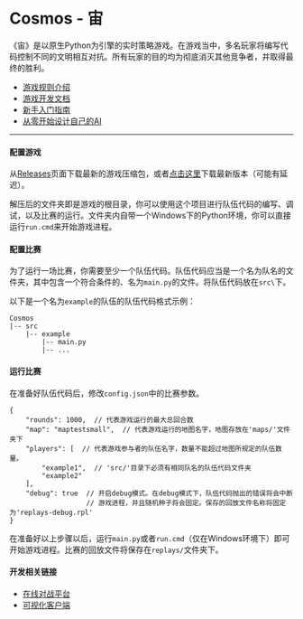 # Cosmos - 宙

《宙》是以原生Python为引擎的实时策略游戏。在游戏当中，多名玩家将编写代码控制不同的文明相互对抗。所有玩家的目的均为彻底消灭其他竞争者，并取得最终的胜利。


- [游戏规则介绍](https://docs.misaka17032.com/)
- [游戏开发文档](https://docs.misaka17032.com/documents/)
- [新手入门指南](https://docs.misaka17032.com/brief.html)
- [从零开始设计自己的AI](https://docs.misaka17032.com/tutorial.html)

-----

#### 配置游戏

从[Releases](https://github.com/NGMAAAYO/Cosmos/releases/latest/)页面下载最新的游戏压缩包，或者[点击这里](https://github.com/NGMAAAYO/Cosmos/releases/download/v1.0.4/Cosmos.zip)下载最新版本（可能有延迟）。

解压后的文件夹即是游戏的根目录，你可以使用这个项目进行队伍代码的编写、调试，以及比赛的运行。文件夹内自带一个Windows下的Python环境，你可以直接运行`run.cmd`来开始游戏进程。

#### 配置比赛

为了运行一场比赛，你需要至少一个队伍代码。队伍代码应当是一个名为队名的文件夹，其中包含一个符合条件的、名为`main.py`的文件。将队伍代码放在`src\`下。

以下是一个名为`example`的队伍的队伍代码格式示例：

```
Cosmos
|-- src
    |-- example
        |-- main.py
        |-- ...
```

#### 运行比赛

在准备好队伍代码后，修改`config.json`中的比赛参数。

```
{
	"rounds": 1000,  // 代表游戏运行的最大总回合数
	"map": "maptestsmall",  // 代表游戏运行的地图名字，地图存放在'maps/'文件夹下
	"players": [  // 代表游戏参与者的队伍名字，数量不能超过地图所规定的队伍数量。
		"example1",  // 'src/'目录下必须有相同队名的队伍代码文件夹
		"example2"
	],
	"debug": true  // 开启debug模式。在debug模式下，队伍代码抛出的错误将会中断
	               // 游戏进程，并且随机种子将会固定。保存的回放文件名称将固定为'replays-debug.rpl'
}
```

在准备好以上步骤以后，运行`main.py`或者`run.cmd`（仅在Windows环境下）即可开始游戏进程。比赛的回放文件将保存在`replays/`文件夹下。

#### 开发相关链接

- [在线对战平台](https://cosmos.misaka17032.com/)
- [可视化客户端](https://github.com/NGMAAAYO/Cosmos-Client)

